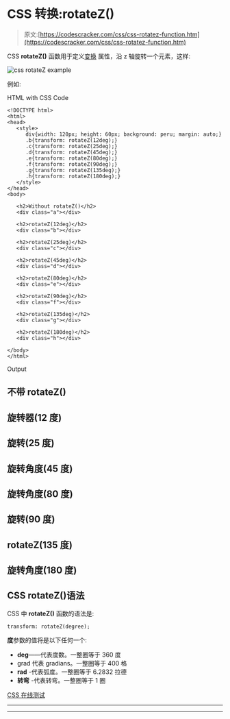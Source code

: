 # CSS 转换:rotateZ()

> 原文:[https://codescracker.com/css/css-rotatez-function.htm](https://codescracker.com/css/css-rotatez-function.htm)

CSS **rotateZ()** 函数用于定义[变换](/css/css-transform.htm) 属性，沿 z 轴旋转一个元素，这样:

![css rotateZ example](../Images/ea0d010a628667c8d0b6e551369c7cb9.png)

例如:

HTML with CSS Code

```
<!DOCTYPE html>
<html>
<head>
   <style>
      div{width: 120px; height: 60px; background: peru; margin: auto;}
      .b{transform: rotateZ(12deg);}
      .c{transform: rotateZ(25deg);}
      .d{transform: rotateZ(45deg);}
      .e{transform: rotateZ(80deg);}
      .f{transform: rotateZ(90deg);}
      .g{transform: rotateZ(135deg);}
      .h{transform: rotateZ(180deg);}
   </style>
</head>
<body>

   <h2>Without rotateZ()</h2>
   <div class="a"></div>

   <h2>rotateZ(12deg)</h2>
   <div class="b"></div>

   <h2>rotateZ(25deg)</h2>
   <div class="c"></div>

   <h2>rotateZ(45deg)</h2>
   <div class="d"></div>

   <h2>rotateZ(80deg)</h2>
   <div class="e"></div>

   <h2>rotateZ(90deg)</h2>
   <div class="f"></div>

   <h2>rotateZ(135deg)</h2>
   <div class="g"></div>

   <h2>rotateZ(180deg)</h2>
   <div class="h"></div>

</body>
</html>
```

Output

## 不带 rotateZ()

## 旋转器(12 度)

## 旋转(25 度)

## 旋转角度(45 度)

## 旋转角度(80 度)

## 旋转(90 度)

## rotateZ(135 度)

## 旋转角度(180 度)

## CSS rotateZ()语法

CSS 中 **rotateZ()** 函数的语法是:

```
transform: rotateZ(degree);
```

**度**参数的值将是以下任何一个:

*   **deg**——代表度数。一整圈等于 360 度
*   grad 代表 gradians。一整圈等于 400 格
*   **rad** -代表弧度。一整圈等于 6.2832 拉德
*   **转弯** -代表转弯。一整圈等于 1 圈

[CSS 在线测试](/exam/showtest.php?subid=5)

* * *

* * *